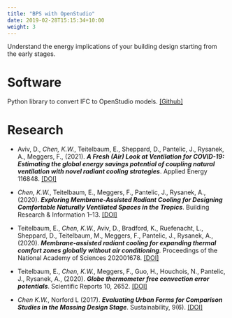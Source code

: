 ```yaml
---
title: "BPS with OpenStudio"
date: 2019-02-28T15:15:34+10:00
weight: 3
---
```


Understand the energy implications of your building design starting from the early stages.

# Software
Python library to convert IFC to OpenStudio models. <a href="https://github.com/chenkianwee/ifc2osmod" target="_blank">[Github]</a>

# Research
- Aviv, D., *Chen, K.W.*, Teitelbaum, E., Sheppard, D., Pantelic, J., Rysanek, A., Meggers, F., (2021). ***A Fresh (Air) Look at Ventilation for COVID-19: Estimating the global energy savings potential of coupling natural ventilation with novel radiant cooling strategies***. Applied Energy 116848. <a href="https://doi.org/10.1016/j.apenergy.2021.116848" target="_blank">[DOI]</a>

- *Chen, K.W.*, Teitelbaum, E., Meggers, F., Pantelic, J., Rysanek, A., (2020). ***Exploring Membrane-Assisted Radiant Cooling for Designing Comfortable Naturally Ventilated Spaces in the Tropics***. Building Research & Information 1–13. <a href="https://doi.org/10.1080/09613218.2020.1847025" target="_blank">[DOI]</a>

- Teitelbaum, E., *Chen, K.W.*, Aviv, D., Bradford, K., Ruefenacht, L., Sheppard, D., Teitelbaum, M., Meggers, F., Pantelic, J., Rysanek, A., (2020). ***Membrane-assisted radiant cooling for expanding thermal comfort zones globally without air conditioning***. Proceedings of the National Academy of Sciences 202001678. <a href="https://doi.org/10.1073/pnas.2001678117" target="_blank">[DOI]</a>

- Teitelbaum, E., *Chen, K.W.*, Meggers, F., Guo, H., Houchois, N., Pantelic, J., Rysanek, A., (2020). ***Globe thermometer free convection error potentials***. Scientific Reports 10, 2652. <a href="https://doi.org/10.1038/s41598-020-59441-1" target="_blank">[DOI]</a>

- *Chen K.W.*, Norford L (2017). ***Evaluating Urban Forms for Comparison Studies in the Massing Design Stage***. Sustainability, 9(6). <a href="https://doi.org/10.3390/su9060987" target="_blank">[DOI]</a>

